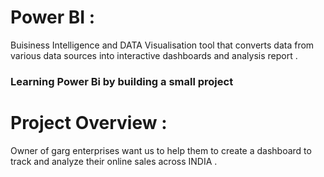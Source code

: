 # Power BI : 
Buisiness Intelligence and DATA Visualisation tool that converts data from various data sources into interactive dashboards and analysis report . 

### Learning Power Bi by building a small project 

# Project Overview : 
Owner of garg enterprises want us to help them to create a dashboard to track and analyze their online sales across INDIA . 
 